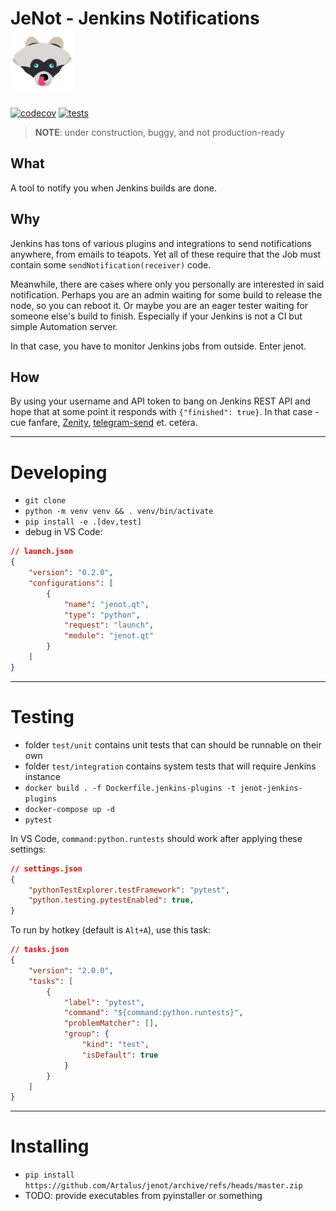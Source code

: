 # JeNot - Jenkins Notifications <img src="src/jenot/data/logo.png" height=100px width=100px>
[![codecov](https://codecov.io/gh/Artalus/jenot/branch/master/graph/badge.svg?token=95VMZCNHBQ)](https://codecov.io/gh/Artalus/jenot)
[![tests](https://github.com/Artalus/jenot/actions/workflows/tests.yml/badge.svg)](https://github.com/Artalus/jenot/actions/workflows/tests.yml)

> **NOTE**: under construction, buggy, and not production-ready

## What
A tool to notify you when Jenkins builds are done.

## Why
Jenkins has tons of various plugins and integrations to send notifications anywhere, from emails to teapots. Yet all of these require that the Job must contain some `sendNotification(receiver)` code.

Meanwhile, there are cases where only you personally are interested in said notification. Perhaps you are an admin waiting for some build to release the node, so you can reboot it. Or maybe you are an eager tester waiting for someone else's build to finish. Especially if your Jenkins is not a CI but simple Automation server.

In that case, you have to monitor Jenkins jobs from outside. Enter jenot.

## How
By using your username and API token to bang on Jenkins REST API and hope that at some point it responds with `{"finished": true}`. In that case - cue fanfare, [Zenity](https://help.gnome.org/users/zenity/), [telegram-send](https://github.com/rahiel/telegram-send) et. cetera.

---
# Developing

- `git clone`
- `python -m venv venv && . venv/bin/activate`
- `pip install -e .[dev,test]`
- debug in VS Code:
```json
// launch.json
{
    "version": "0.2.0",
    "configurations": [
        {
            "name": "jenot.qt",
            "type": "python",
            "request": "launch",
            "module": "jenot.qt"
        }
    ]
}
```

---
# Testing

- folder `test/unit` contains unit tests that can should be runnable on their own
- folder `test/integration` contains system tests that will require Jenkins instance
- `docker build . -f Dockerfile.jenkins-plugins -t jenot-jenkins-plugins`
- `docker-compose up -d`
- `pytest`

In VS Code, `command:python.runtests` should work after applying these settings:
```json
// settings.json
{
    "pythonTestExplorer.testFramework": "pytest",
    "python.testing.pytestEnabled": true,
}
```

To run by hotkey (default is `Alt+A`), use this task:
```json
// tasks.json
{
    "version": "2.0.0",
    "tasks": [
        {
            "label": "pytest",
            "command": "${command:python.runtests}",
            "problemMatcher": [],
            "group": {
                "kind": "test",
                "isDefault": true
            }
        }
    ]
}
```

---
# Installing

- `pip install https://github.com/Artalus/jenot/archive/refs/heads/master.zip`
- TODO: provide executables from pyinstaller or something

